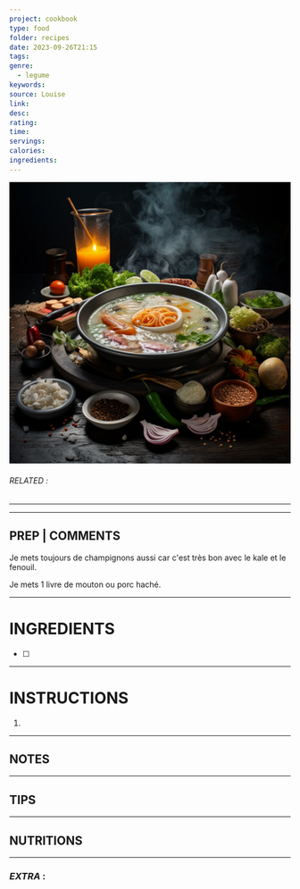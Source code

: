 ```yaml
---
project: cookbook
type: food
folder: recipes
date: 2023-09-26T21:15
tags: 
genre:
  - legume
keywords: 
source: Louise
link: 
desc: 
rating: 
time: 
servings: 
calories: 
ingredients:
---
```


![IMAGE](_default.png)

###### *RELATED* : 
---


---
## PREP | COMMENTS

Je mets toujours de champignons aussi car c'est très bon avec le kale et le fenouil. 

Je mets 1 livre de mouton ou porc haché.

---
# INGREDIENTS

- [ ] 

---
# INSTRUCTIONS

1. 

---
## NOTES



---
## TIPS



---
## NUTRITIONS



---
### *EXTRA* :



